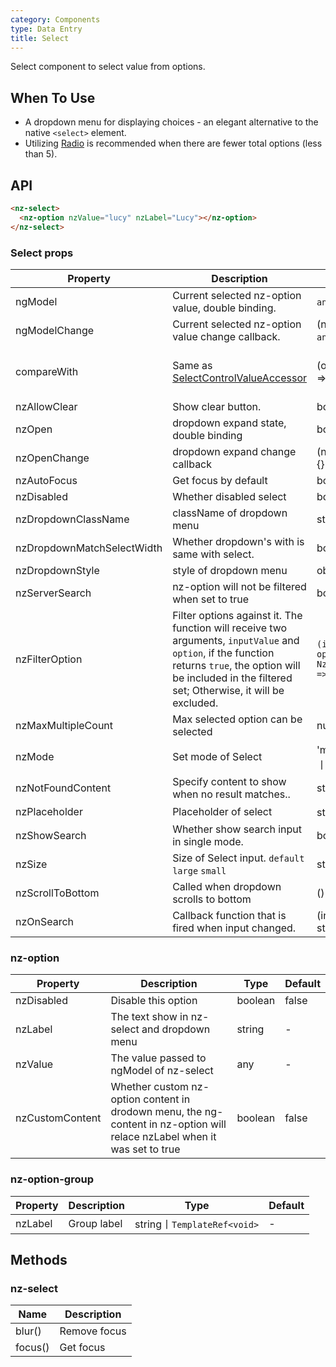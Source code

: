 ```yaml
---
category: Components
type: Data Entry
title: Select
---
```


Select component to select value from options.

## When To Use

- A dropdown menu for displaying choices - an elegant alternative to the native `<select>` element.
- Utilizing [Radio](/components/radio/en) is recommended when there are fewer total options (less than 5).

## API

```html
<nz-select>
  <nz-option nzValue="lucy" nzLabel="Lucy"></nz-option>
</nz-select>
```

### Select props

| Property | Description | Type | Default |
| -------- | ----------- | ---- | ------- |
| ngModel | Current selected nz-option value, double binding. | `any 丨 any[]` | - |
| ngModelChange | Current selected nz-option value change callback. | (ngModel:`any 丨 any[]`)=>{} | - |
| compareWith | Same as [SelectControlValueAccessor](https://angular.io/api/forms/SelectControlValueAccessor#caveat-option-selection) | (o1: any, o2: any) => boolean | (o1: any, o2: any) => o1===o2 |
| nzAllowClear | Show clear button. | boolean | false |
| nzOpen | dropdown expand state, double binding | boolean | false |
| nzOpenChange | dropdown expand change callback | (nzOpen:boolean)=>{} | false |
| nzAutoFocus | Get focus by default | boolean | false |
| nzDisabled | Whether disabled select | boolean | false |
| nzDropdownClassName | className of dropdown menu | string | - |
| nzDropdownMatchSelectWidth | Whether dropdown's with is same with select. | boolean | true |
| nzDropdownStyle | style of dropdown menu | object | - |
| nzServerSearch | nz-option will not be filtered when set to true | boolean | false |
| nzFilterOption | Filter options against it. The function will receive two arguments, `inputValue` and `option`, if the function returns `true`, the option will be included in the filtered set; Otherwise, it will be excluded. | `(input?: string, option?: NzOptionComponent) => boolean;` | - |
| nzMaxMultipleCount |  Max selected option can be selected | number | Infinity |
| nzMode | Set mode of Select | 'multiple' 丨 'tags' 丨 'default' | 'default' |
| nzNotFoundContent | Specify content to show when no result matches.. | string | 'Not Found' |
| nzPlaceholder | Placeholder of select | string丨ReactNode | - |
| nzShowSearch | Whether show search input in single mode. | boolean | false |
| nzSize | Size of Select input. `default` `large` `small` | string | default |
| nzScrollToBottom | Called when dropdown scrolls to bottom | ()=>{} | - |
| nzOnSearch | Callback function that is fired when input changed. | (inputValue: string)=>{} |  |


### nz-option

| Property | Description | Type | Default |
| -------- | ----------- | ---- | ------- |
| nzDisabled | Disable this option | boolean | false |
| nzLabel | The text show in nz-select and dropdown menu | string | - |
| nzValue | The value passed to ngModel of nz-select | any | - |
| nzCustomContent | Whether custom nz-option content in drodown menu, the ng-content in nz-option will relace nzLabel when it was set to true | boolean | false |

### nz-option-group

| Property | Description | Type | Default |
| -------- | ----------- | ---- | ------- |
| nzLabel | Group label | string丨`TemplateRef<void>` | - |

## Methods

### nz-select

| Name | Description |
| --- | --- |
| blur() | Remove focus |
| focus() | Get focus |
